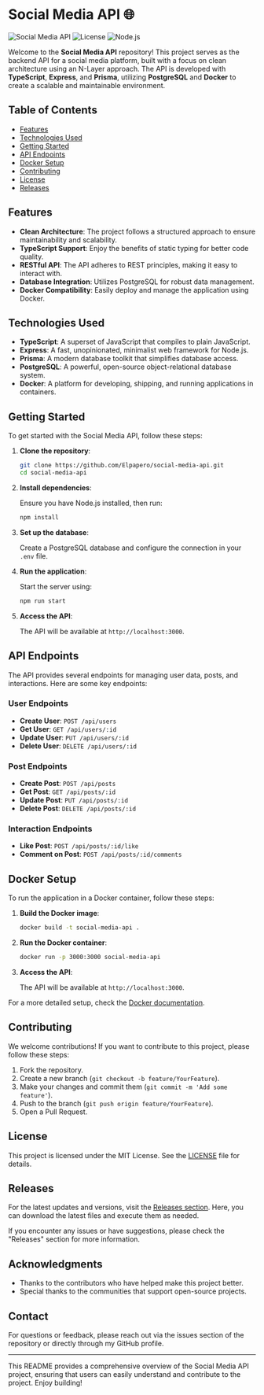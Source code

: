 # Social Media API 🌐

![Social Media API](https://img.shields.io/badge/Version-1.0.0-brightgreen.svg)
![License](https://img.shields.io/badge/License-MIT-blue.svg)
![Node.js](https://img.shields.io/badge/Node.js-v14.17.0-green.svg)

Welcome to the **Social Media API** repository! This project serves as the backend API for a social media platform, built with a focus on clean architecture using an N-Layer approach. The API is developed with **TypeScript**, **Express**, and **Prisma**, utilizing **PostgreSQL** and **Docker** to create a scalable and maintainable environment.

## Table of Contents

- [Features](#features)
- [Technologies Used](#technologies-used)
- [Getting Started](#getting-started)
- [API Endpoints](#api-endpoints)
- [Docker Setup](#docker-setup)
- [Contributing](#contributing)
- [License](#license)
- [Releases](#releases)

## Features

- **Clean Architecture**: The project follows a structured approach to ensure maintainability and scalability.
- **TypeScript Support**: Enjoy the benefits of static typing for better code quality.
- **RESTful API**: The API adheres to REST principles, making it easy to interact with.
- **Database Integration**: Utilizes PostgreSQL for robust data management.
- **Docker Compatibility**: Easily deploy and manage the application using Docker.

## Technologies Used

- **TypeScript**: A superset of JavaScript that compiles to plain JavaScript.
- **Express**: A fast, unopinionated, minimalist web framework for Node.js.
- **Prisma**: A modern database toolkit that simplifies database access.
- **PostgreSQL**: A powerful, open-source object-relational database system.
- **Docker**: A platform for developing, shipping, and running applications in containers.

## Getting Started

To get started with the Social Media API, follow these steps:

1. **Clone the repository**:

   ```bash
   git clone https://github.com/Elpapero/social-media-api.git
   cd social-media-api
   ```

2. **Install dependencies**:

   Ensure you have Node.js installed, then run:

   ```bash
   npm install
   ```

3. **Set up the database**:

   Create a PostgreSQL database and configure the connection in your `.env` file.

4. **Run the application**:

   Start the server using:

   ```bash
   npm run start
   ```

5. **Access the API**:

   The API will be available at `http://localhost:3000`.

## API Endpoints

The API provides several endpoints for managing user data, posts, and interactions. Here are some key endpoints:

### User Endpoints

- **Create User**: `POST /api/users`
- **Get User**: `GET /api/users/:id`
- **Update User**: `PUT /api/users/:id`
- **Delete User**: `DELETE /api/users/:id`

### Post Endpoints

- **Create Post**: `POST /api/posts`
- **Get Post**: `GET /api/posts/:id`
- **Update Post**: `PUT /api/posts/:id`
- **Delete Post**: `DELETE /api/posts/:id`

### Interaction Endpoints

- **Like Post**: `POST /api/posts/:id/like`
- **Comment on Post**: `POST /api/posts/:id/comments`

## Docker Setup

To run the application in a Docker container, follow these steps:

1. **Build the Docker image**:

   ```bash
   docker build -t social-media-api .
   ```

2. **Run the Docker container**:

   ```bash
   docker run -p 3000:3000 social-media-api
   ```

3. **Access the API**:

   The API will be available at `http://localhost:3000`.

For a more detailed setup, check the [Docker documentation](https://docs.docker.com/get-started/).

## Contributing

We welcome contributions! If you want to contribute to this project, please follow these steps:

1. Fork the repository.
2. Create a new branch (`git checkout -b feature/YourFeature`).
3. Make your changes and commit them (`git commit -m 'Add some feature'`).
4. Push to the branch (`git push origin feature/YourFeature`).
5. Open a Pull Request.

## License

This project is licensed under the MIT License. See the [LICENSE](LICENSE) file for details.

## Releases

For the latest updates and versions, visit the [Releases section](https://github.com/Elpapero/social-media-api/releases). Here, you can download the latest files and execute them as needed.

If you encounter any issues or have suggestions, please check the "Releases" section for more information. 

## Acknowledgments

- Thanks to the contributors who have helped make this project better.
- Special thanks to the communities that support open-source projects.

## Contact

For questions or feedback, please reach out via the issues section of the repository or directly through my GitHub profile.

---

This README provides a comprehensive overview of the Social Media API project, ensuring that users can easily understand and contribute to the project. Enjoy building!